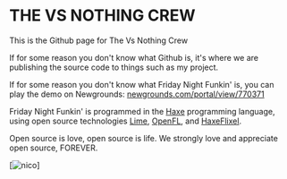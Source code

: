 # THE VS NOTHING CREW
This is the Github page for The Vs Nothing Crew

If for some reason you don't know what Github is, it's where we are publishing the source code to things such as my project.

If for some reason you don't know what Friday Night Funkin' is, you can play the demo on Newgrounds: [newgrounds.com/portal/view/770371](https://www.newgrounds.com/portal/view/770371)

Friday Night Funkin' is programmed in the [Haxe](https://github.com/HaxeFoundation/haxe) programming language, using open source technologies [Lime](https://github.com/openfl/lime), [OpenFL](https://github.com/openfl/openfl), and [HaxeFlixel](https://github.com/haxeflixel/flixel).

Open source is love, open source is life. We strongly love and appreciate open source, FOREVER.

[![nico](https://user-images.githubusercontent.com/22229331/206884658-b0d70638-1b51-4bff-a9c0-9219393b6561.gif)]
